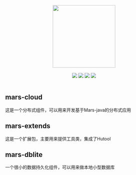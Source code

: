 <div align=center>
<img width="200px;" src="http://mars-framework.com/img/logo-github.png"/>
</div>

<br/>

<div align=center>

<img src="https://img.shields.io/badge/licenes-MIT-brightgreen.svg"/>
<img src="https://img.shields.io/badge/jdk-1.8+-brightgreen.svg"/>
<img src="https://img.shields.io/badge/maven-3.5.4+-brightgreen.svg"/>
<img src="https://img.shields.io/badge/release-master-brightgreen.svg"/>

</div>

<br/>

## mars-cloud
这是一个分布式组件，可以用来开发基于Mars-java的分布式应用

## mars-extends
这是一个扩展包，主要用来提供工具类，集成了Hutool

## mars-dblite
一个很小的数据持久化组件，可以用来做本地小型数据库
